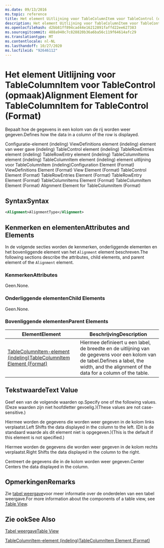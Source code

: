 ```yaml
---
ms.date: 09/13/2016
ms.topic: reference
title: Het element Uitlijning voor TableColumnItem voor TableControl (opmaak)
description: Het element Uitlijning voor TableColumnItem voor TableControl (opmaak)
ms.openlocfilehash: d2bb81ff894cad44e16212891faffd22ee627383
ms.sourcegitcommit: 488a940c7c828820b36a6ba56c119f64614afc29
ms.translationtype: MT
ms.contentlocale: nl-NL
ms.lasthandoff: 10/27/2020
ms.locfileid: "92646112"
---
```

# <a name="alignment-element-for-tablecolumnitem-for-tablecontrol-format"></a><span data-ttu-id="70bf2-103">Het element Uitlijning voor TableColumnItem voor TableControl (opmaak)</span><span class="sxs-lookup"><span data-stu-id="70bf2-103">Alignment Element for TableColumnItem for TableControl (Format)</span></span>

<span data-ttu-id="70bf2-104">Bepaalt hoe de gegevens in een kolom van de rij worden weer gegeven.</span><span class="sxs-lookup"><span data-stu-id="70bf2-104">Defines how the data in a column of the row is displayed.</span></span>

<span data-ttu-id="70bf2-105">Configuratie-element (indeling) ViewDefinitions element (indeling) element van weer gave (indeling) TableControl element (indeling) TableRowEntries element (indeling) TableRowEntry element (indeling) TableColumnItems element (indeling) TableColumnItem element (indeling) element uitlijning voor TableColumnItem (indeling)</span><span class="sxs-lookup"><span data-stu-id="70bf2-105">Configuration Element (Format) ViewDefinitions Element (Format) View Element (Format) TableControl Element (Format) TableRowEntries Element (Format) TableRowEntry Element (Format) TableColumnItems Element (Format) TableColumnItem Element (Format) Alignment Element for TableColumnItem (Format)</span></span>

## <a name="syntax"></a><span data-ttu-id="70bf2-106">Syntax</span><span class="sxs-lookup"><span data-stu-id="70bf2-106">Syntax</span></span>

```xml
<Alignment>AlignmentType</Alignment>
```

## <a name="attributes-and-elements"></a><span data-ttu-id="70bf2-107">Kenmerken en elementen</span><span class="sxs-lookup"><span data-stu-id="70bf2-107">Attributes and Elements</span></span>

<span data-ttu-id="70bf2-108">In de volgende secties worden de kenmerken, onderliggende elementen en het bovenliggende element van het `Alignment` element beschreven.</span><span class="sxs-lookup"><span data-stu-id="70bf2-108">The following sections describe the attributes, child elements, and parent element of the `Alignment` element.</span></span>

### <a name="attributes"></a><span data-ttu-id="70bf2-109">Kenmerken</span><span class="sxs-lookup"><span data-stu-id="70bf2-109">Attributes</span></span>

<span data-ttu-id="70bf2-110">Geen.</span><span class="sxs-lookup"><span data-stu-id="70bf2-110">None.</span></span>

### <a name="child-elements"></a><span data-ttu-id="70bf2-111">Onderliggende elementen</span><span class="sxs-lookup"><span data-stu-id="70bf2-111">Child Elements</span></span>

<span data-ttu-id="70bf2-112">Geen.</span><span class="sxs-lookup"><span data-stu-id="70bf2-112">None.</span></span>

### <a name="parent-elements"></a><span data-ttu-id="70bf2-113">Bovenliggende elementen</span><span class="sxs-lookup"><span data-stu-id="70bf2-113">Parent Elements</span></span>

|<span data-ttu-id="70bf2-114">Element</span><span class="sxs-lookup"><span data-stu-id="70bf2-114">Element</span></span>|<span data-ttu-id="70bf2-115">Beschrijving</span><span class="sxs-lookup"><span data-stu-id="70bf2-115">Description</span></span>|
|-------------|-----------------|
|[<span data-ttu-id="70bf2-116">TableColumnItem-element (indeling)</span><span class="sxs-lookup"><span data-stu-id="70bf2-116">TableColumnItem Element (Format)</span></span>](./tablecolumnitem-element-for-tablecolumnitems-for-tablecontrol-format.md)|<span data-ttu-id="70bf2-117">Hiermee definieert u een label, de breedte en de uitlijning van de gegevens voor een kolom van de tabel.</span><span class="sxs-lookup"><span data-stu-id="70bf2-117">Defines a label, the width, and the alignment of the data for a column of the table.</span></span>|

## <a name="text-value"></a><span data-ttu-id="70bf2-118">Tekstwaarde</span><span class="sxs-lookup"><span data-stu-id="70bf2-118">Text Value</span></span>

<span data-ttu-id="70bf2-119">Geef een van de volgende waarden op.</span><span class="sxs-lookup"><span data-stu-id="70bf2-119">Specify one of the following values.</span></span> <span data-ttu-id="70bf2-120">(Deze waarden zijn niet hoofdletter gevoelig.)</span><span class="sxs-lookup"><span data-stu-id="70bf2-120">(These values are not case-sensitive.)</span></span>

<span data-ttu-id="70bf2-121">Hiermee worden de gegevens die worden weer gegeven in de kolom links verplaatst.</span><span class="sxs-lookup"><span data-stu-id="70bf2-121">Left Shifts the data displayed in the column to the left.</span></span> <span data-ttu-id="70bf2-122">(Dit is de standaard waarde als dit element niet is opgegeven.)</span><span class="sxs-lookup"><span data-stu-id="70bf2-122">(This is the default if this element is not specified.)</span></span>

<span data-ttu-id="70bf2-123">Hiermee worden de gegevens die worden weer gegeven in de kolom rechts verplaatst.</span><span class="sxs-lookup"><span data-stu-id="70bf2-123">Right Shifts the data displayed in the column to the right.</span></span>

<span data-ttu-id="70bf2-124">Centreert de gegevens die in de kolom worden weer gegeven.</span><span class="sxs-lookup"><span data-stu-id="70bf2-124">Center Centers the data displayed in the column.</span></span>

## <a name="remarks"></a><span data-ttu-id="70bf2-125">Opmerkingen</span><span class="sxs-lookup"><span data-stu-id="70bf2-125">Remarks</span></span>

<span data-ttu-id="70bf2-126">Zie [tabel weergave](./creating-a-table-view.md)voor meer informatie over de onderdelen van een tabel weergave.</span><span class="sxs-lookup"><span data-stu-id="70bf2-126">For more information about the components of a table view, see [Table View](./creating-a-table-view.md).</span></span>

## <a name="see-also"></a><span data-ttu-id="70bf2-127">Zie ook</span><span class="sxs-lookup"><span data-stu-id="70bf2-127">See Also</span></span>

[<span data-ttu-id="70bf2-128">Tabel weergave</span><span class="sxs-lookup"><span data-stu-id="70bf2-128">Table View</span></span>](./creating-a-table-view.md)

[<span data-ttu-id="70bf2-129">TableColumnItem-element (indeling)</span><span class="sxs-lookup"><span data-stu-id="70bf2-129">TableColumnItem Element (Format)</span></span>](./tablecolumnitem-element-for-tablecolumnitems-for-tablecontrol-format.md)
